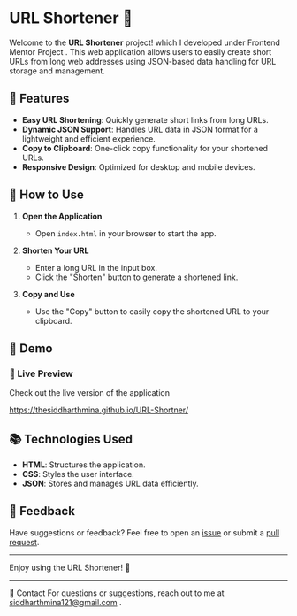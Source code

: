 # URL Shortener 🔗  

Welcome to the **URL Shortener** project! which I developed under Frontend Mentor Project . This web application allows users to easily create short URLs from long web addresses using JSON-based data handling for URL storage and management.  

## 🌟 Features  

- **Easy URL Shortening**: Quickly generate short links from long URLs.  
- **Dynamic JSON Support**: Handles URL data in JSON format for a lightweight and efficient experience.  
- **Copy to Clipboard**: One-click copy functionality for your shortened URLs.  
- **Responsive Design**: Optimized for desktop and mobile devices.  

## 🚀 How to Use  

1. **Open the Application**  
   - Open `index.html` in your browser to start the app.  

2. **Shorten Your URL**  
   - Enter a long URL in the input box.  
   - Click the "Shorten" button to generate a shortened link.  

3. **Copy and Use**  
   - Use the "Copy" button to easily copy the shortened URL to your clipboard.  


## 🌈 Demo  

### 🎥 Live Preview  
Check out the live version of the application

https://thesiddharthmina.github.io/URL-Shortner/

## 📚 Technologies Used  

- **HTML**: Structures the application.  
- **CSS**: Styles the user interface.  
- **JSON**: Stores and manages URL data efficiently.  

## 💬 Feedback  

Have suggestions or feedback? Feel free to open an [issue](https://github.com/TheSiddharthmina/URL-Shortner/issues) or submit a [pull request](https://github.com/TheSiddharthmina/URL-Shortner/pulls).  

---

Enjoy using the URL Shortener! 🚀  

--- 


📧 Contact
For questions or suggestions, reach out to me at siddharthmina121@gmail.com .
